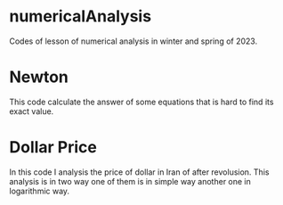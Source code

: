 # numericalAnalysis
Codes of lesson of numerical analysis in winter and spring of 2023.

# Newton
This code calculate the answer of some equations that is hard to find its exact value.

# Dollar Price
In this code I analysis the price of dollar in Iran of after revolusion.
This analysis is in two way one of them is in simple way another one in logarithmic way.
